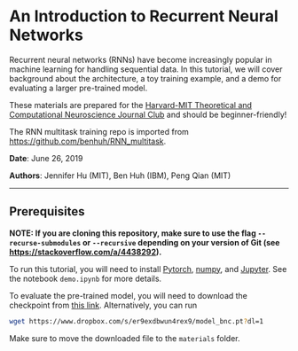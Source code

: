 # An Introduction to Recurrent Neural Networks

Recurrent neural networks (RNNs) have become increasingly popular in machine learning for handling sequential data. In this tutorial, we will cover background about the architecture, a toy training example, and a demo for evaluating a larger pre-trained model.

These materials are prepared for the [Harvard-MIT Theoretical and Computational Neuroscience Journal Club](https://compneurojc.github.io/) and should be beginner-friendly!

The RNN multitask training repo is imported from https://github.com/benhuh/RNN_multitask.


**Date**: June 26, 2019

**Authors**: Jennifer Hu (MIT), Ben Huh (IBM), Peng Qian (MIT)

---

## Prerequisites

**NOTE: If you are cloning this repository, make sure to use the flag `--recurse-submodules` or `--recursive` depending on your version of Git (see https://stackoverflow.com/a/4438292).**

To run this tutorial, you will need to install [Pytorch](https://pytorch.org/), [numpy](https://www.numpy.org/), and [Jupyter](https://jupyter.org/). See the notebook `demo.ipynb` for more details.

To evaluate the pre-trained model, you will need to download the checkpoint from [this link](https://www.dropbox.com/s/er9exdbwun4rex9/model_bnc.pt?dl=1).
Alternatively, you can run
```bash
wget https://www.dropbox.com/s/er9exdbwun4rex9/model_bnc.pt?dl=1
```

Make sure to move the downloaded file to the `materials` folder.
